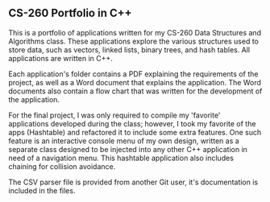<h2>CS-260 Portfolio in C++</h2>

This is a portfolio of applications written for my CS-260 Data Structures and Algorithms class. These applications explore the various structures used to store data, such as vectors, linked lists, binary trees, and hash tables. All applications are written in C++.

Each application's folder contains a PDF explaining the requirements of the project, as well as a Word document that explains the application. The Word documents also contain a flow chart that was written for the development of the application. 

For the final project, I was only required to compile my 'favorite' applications developed during the class; however, I took my favorite of the apps (Hashtable) and refactored it to include some extra features. One such feature is an interactive console menu of my own design, written as a separate class designed to be injected into any other C++ application in need of a navigation menu. This hashtable application also includes chaining for collision avoidance. 

The CSV parser file is provided from another Git user, it's documentation is included in the files. 

